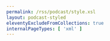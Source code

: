 ```yaml
---
permalink: /rss/podcast/style.xsl
layout: podcast-styled
eleventyExcludeFromCollections: true
internalPageTypes: [ 'xml' ]
---
```


